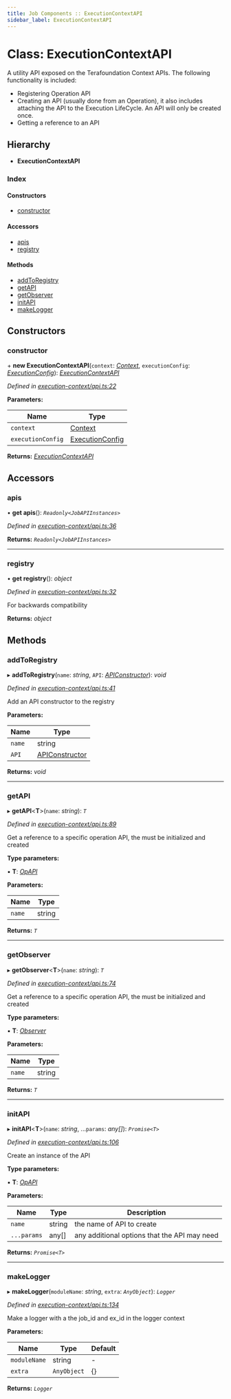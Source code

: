 ```yaml
---
title: Job Components :: ExecutionContextAPI
sidebar_label: ExecutionContextAPI
---
```


# Class: ExecutionContextAPI

A utility API exposed on the Terafoundation Context APIs.
The following functionality is included:
 - Registering Operation API
 - Creating an API (usually done from an Operation),
   it also includes attaching the API to the Execution LifeCycle.
   An API will only be created once.
 - Getting a reference to an API

## Hierarchy

* **ExecutionContextAPI**

### Index

#### Constructors

* [constructor](executioncontextapi.md#constructor)

#### Accessors

* [apis](executioncontextapi.md#apis)
* [registry](executioncontextapi.md#registry)

#### Methods

* [addToRegistry](executioncontextapi.md#addtoregistry)
* [getAPI](executioncontextapi.md#getapi)
* [getObserver](executioncontextapi.md#getobserver)
* [initAPI](executioncontextapi.md#initapi)
* [makeLogger](executioncontextapi.md#makelogger)

## Constructors

###  constructor

\+ **new ExecutionContextAPI**(`context`: *[Context](../interfaces/context.md)*, `executionConfig`: *[ExecutionConfig](../interfaces/executionconfig.md)*): *[ExecutionContextAPI](executioncontextapi.md)*

*Defined in [execution-context/api.ts:22](https://github.com/terascope/teraslice/blob/5e4063e2/packages/job-components/src/execution-context/api.ts#L22)*

**Parameters:**

Name | Type |
------ | ------ |
`context` | [Context](../interfaces/context.md) |
`executionConfig` | [ExecutionConfig](../interfaces/executionconfig.md) |

**Returns:** *[ExecutionContextAPI](executioncontextapi.md)*

## Accessors

###  apis

• **get apis**(): *`Readonly<JobAPIInstances>`*

*Defined in [execution-context/api.ts:36](https://github.com/terascope/teraslice/blob/5e4063e2/packages/job-components/src/execution-context/api.ts#L36)*

**Returns:** *`Readonly<JobAPIInstances>`*

___

###  registry

• **get registry**(): *object*

*Defined in [execution-context/api.ts:32](https://github.com/terascope/teraslice/blob/5e4063e2/packages/job-components/src/execution-context/api.ts#L32)*

For backwards compatibility

**Returns:** *object*

## Methods

###  addToRegistry

▸ **addToRegistry**(`name`: *string*, `API`: *[APIConstructor](../overview.md#apiconstructor)*): *void*

*Defined in [execution-context/api.ts:41](https://github.com/terascope/teraslice/blob/5e4063e2/packages/job-components/src/execution-context/api.ts#L41)*

Add an API constructor to the registry

**Parameters:**

Name | Type |
------ | ------ |
`name` | string |
`API` | [APIConstructor](../overview.md#apiconstructor) |

**Returns:** *void*

___

###  getAPI

▸ **getAPI**<**T**>(`name`: *string*): *`T`*

*Defined in [execution-context/api.ts:89](https://github.com/terascope/teraslice/blob/5e4063e2/packages/job-components/src/execution-context/api.ts#L89)*

Get a reference to a specific operation API,
the must be initialized and created

**Type parameters:**

▪ **T**: *[OpAPI](../overview.md#opapi)*

**Parameters:**

Name | Type |
------ | ------ |
`name` | string |

**Returns:** *`T`*

___

###  getObserver

▸ **getObserver**<**T**>(`name`: *string*): *`T`*

*Defined in [execution-context/api.ts:74](https://github.com/terascope/teraslice/blob/5e4063e2/packages/job-components/src/execution-context/api.ts#L74)*

Get a reference to a specific operation API,
the must be initialized and created

**Type parameters:**

▪ **T**: *[Observer](observer.md)*

**Parameters:**

Name | Type |
------ | ------ |
`name` | string |

**Returns:** *`T`*

___

###  initAPI

▸ **initAPI**<**T**>(`name`: *string*, ...`params`: *any[]*): *`Promise<T>`*

*Defined in [execution-context/api.ts:106](https://github.com/terascope/teraslice/blob/5e4063e2/packages/job-components/src/execution-context/api.ts#L106)*

Create an instance of the API

**Type parameters:**

▪ **T**: *[OpAPI](../overview.md#opapi)*

**Parameters:**

Name | Type | Description |
------ | ------ | ------ |
`name` | string | the name of API to create |
`...params` | any[] | any additional options that the API may need  |

**Returns:** *`Promise<T>`*

___

###  makeLogger

▸ **makeLogger**(`moduleName`: *string*, `extra`: *`AnyObject`*): *`Logger`*

*Defined in [execution-context/api.ts:134](https://github.com/terascope/teraslice/blob/5e4063e2/packages/job-components/src/execution-context/api.ts#L134)*

Make a logger with a the job_id and ex_id in the logger context

**Parameters:**

Name | Type | Default |
------ | ------ | ------ |
`moduleName` | string | - |
`extra` | `AnyObject` |  {} |

**Returns:** *`Logger`*
